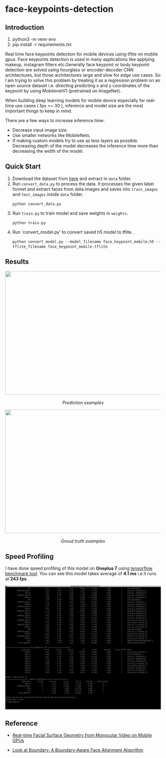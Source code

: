 # face-keypoints-detection

## Introduction

1. python3 -m venv env
2. pip install -r requirements.txt

Real time face keypoints detection for mobile devices using tflite on mobile gpus. Face keypoints detection is used in many applications like applying makeup,
instagram filters etc.Generally face keypoint or body keypoint detection are solved using hourglass or
encoder-decoder CNN architectures, but those architectures large and slow for edge use cases.
So I am trying to solve this problem by treating it as a regression problem on an open source dataset
i.e. directing predicting x and y coordinates of the keypoint by using MobilenetV1 (pretrained on ImageNet).

When building deep learning models for mobile device especially for real-time use cases ( fps >= 30 ), inference and
model size are the most important things to keep in mind.

There are a few ways to increase inference time:
   * Decrease input image size.
   * Use smaller networks like MobileNets.
   * If making custom models try to use as less layers as possible.
      Decreasing depth of the model decreases the inference time more than decreasing the width of the model.

## Quick Start
  1. Download the dataset from [here](https://wywu.github.io/projects/LAB/LAB.html) and extract in `data` folder.
  2. Run `convert_data.py` to process the data.
      It processes the given label formet and extract faces from data images and
      saves into `train_images`  and `test_images` inside `data` folder.
      ```
      python convert_data.py
      ```
  3. Run `train.py` to train model and save weights in `weights`.
      ```
      python train.py
      ```
  4. Run 'convert_model.py' to convert saved h5 model to tflite.
      ```
      python convert_model.py --model_filename face_keypoint_mobile.h5 --tflite_filename face_keypoint_mobile.tflite
      ```

## Results

<p align="center">
  <img src='media/prediction.png' width="1000" height="400">
</p>

<p align="center">
  <em>Prediction examples</em>
</p>

<p align="center">
  <img src='media/label.png' width="1000" height="400">
</p>

<p align="center">
  <em>Groud truth examples</em>
</p>

## Speed Profiling

I have done speed profiling of this model on **Oneplus 7** using [tensorflow benchmark tool](https://github.com/tensorflow/tensorflow/tree/master/tensorflow/lite/tools/benchmark). You can see this model takes average of **4.1 ms** i.e it runs at **243 fps**.

<p align="center">
  <img src='media/profile.png' width="1000" height="400">
</p>

## Reference

* [Real-time Facial Surface Geometry from Monocular Video on Mobile GPUs](https://sites.google.com/view/perception-cv4arvr/facemesh)

* [Look at Boundary: A Boundary-Aware Face Alignment Algorithm](https://wywu.github.io/projects/LAB/LAB.html)

